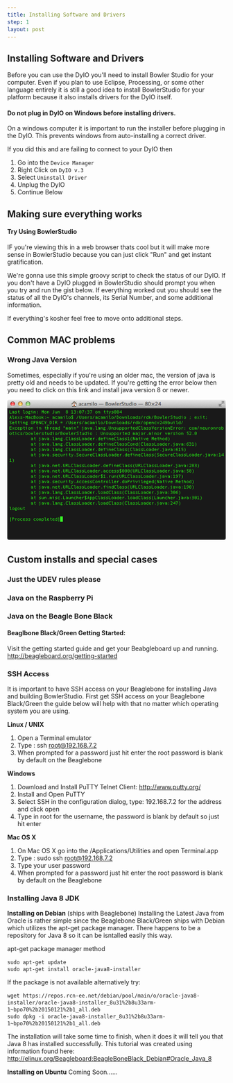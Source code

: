 ```yaml
---
title: Installing Software and Drivers
step: 1
layout: post
---
```


## Installing Software and Drivers ##
Before you can use the DyIO you'll need to install Bowler Studio for your computer.
Even if you plan to use Eclipse, Processing, or some other language entirely it is still a good idea to install BowlerStudio for your platform because it also installs drivers for the DyIO itself.

<div class="bs-callout bs-callout-danger" markdown="1">

#### Do not plug in DyIO on Windows before installing drivers. ####

On a windows computer it is important to run the installer before plugging in the DyIO. This prevents windows from auto-installing a correct driver.

If you did this and are failing to connect to your DyIO then

1. Go into the `Device Manager`
2. Right Click on `DyIO v.3`
3. Select `Uninstall Driver`
4. Unplug the DyIO
5. Continue Below

</div>


## Making sure everything works ##

<div class="bs-callout bs-callout-info" markdown="1">

#### Try Using BowlerStudio ####

IF you're viewing this in a web browser thats cool but it will make more sense in BowlerStudio because you can just click "Run" and get instant gratification.
</div>


We're gonna use this simple groovy script to check the status of our DyIO.
If you don't have a DyIO plugged in BowlerStudio should prompt you when you try and run the gist below. If everything worked out you should see the status of all the DyIO's channels, its Serial Number, and some additional information.

If everything's kosher feel free to move onto additional steps.

<script src="https://gist.github.com/madhephaestus/5da47af65fbc1f991821.js"></script>


## Common MAC problems ##

### Wrong Java Version ###
Sometimes, especially if you're using an older mac, the version of java is pretty old and needs to be updated. If you're getting the error below then you need to click on this link and install java version 8 or newer.

<img src="/img/mac-old-java.png" class="img-responsive">



## Custom installs and special cases ##

### Just the UDEV rules please ###

### Java on the Raspberry Pi ###

### Java on the Beagle Bone Black ###

#### Beaglbone Black/Green Getting Started:
Visit the getting started guide and get your Beabgleboard up and running.
http://beagleboard.org/getting-started

### SSH Access
It is important to have SSH access on your Beaglebone for installing Java and building BowlerStudio. First get SSH access on your Beaglebone Black/Green the guide below will help with that no matter which operating system you are using.

**Linux / UNIX**

1. Open a Terminal emulator
2. Type : ssh root@192.168.7.2
3. When prompted for a password just hit enter the root password is blank by default on the Beaglebone

**Windows**

1. Download and Install PuTTY Telnet Client: http://www.putty.org/
2. Install and Open PuTTY
3. Select SSH in the configuration dialog, type: 192.168.7.2 for the address  and click open
4. Type in root for the username, the password is blank by default so just hit enter

**Mac OS X**

1. On Mac OS X go into the /Applications/Utilities and open Terminal.app
2. Type : sudo ssh root@192.168.7.2
3. Type your user password
4. When prompted for a password just hit enter the root password is blank by default on the Beaglebone

### Installing Java 8 JDK

**Installing on Debian** (ships with Beaglebone)
Installing the Latest Java from Oracle is rather simple since the Beaglebone Black/Green ships with Debian which utilizes the apt-get package manager. There happens to be a repository for Java 8 so it can be isntalled easily this way.

apt-get package manager method
```shell
sudo apt-get update
sudo apt-get install oracle-java8-installer
```

If the package is not available alternatively try:
```shell
wget https://repos.rcn-ee.net/debian/pool/main/o/oracle-java8-installer/oracle-java8-installer_8u31%2b8u33arm-1~bpo70%2b20150121%2b1_all.deb
sudo dpkg -i oracle-java8-installer_8u31%2b8u33arm-1~bpo70%2b20150121%2b1_all.deb
```

The installation will take some time to finish, when it does it will tell you that Java 8 has installed successfully. This tutorial was created using information found here: http://elinux.org/Beagleboard:BeagleBoneBlack_Debian#Oracle_Java_8

**Installing on Ubuntu**
Coming Soon......





